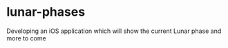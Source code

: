 # lunar-phases
Developing an iOS application which will show the current Lunar phase and more to come

